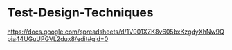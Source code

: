 # Test-Design-Techniques
https://docs.google.com/spreadsheets/d/1V901XZK8v605bxKzgdyXhNw9Qpia44UGuUPGVL2dux8/edit#gid=0
